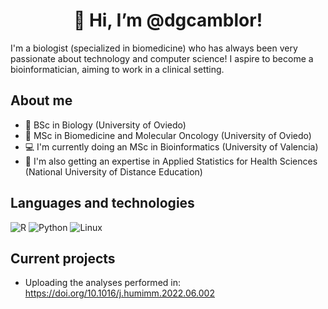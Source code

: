 <h1 align="center">👋 Hi, I’m @dgcamblor!</h1>

I'm a biologist (specialized in biomedicine) who has always been very passionate about technology and computer science! I aspire to become a bioinformatician, aiming to work in a clinical setting.

## About me

- 🧬 BSc in Biology (University of Oviedo)
- 🏥 MSc in Biomedicine and Molecular Oncology (University of Oviedo)
- 💻 I'm currently doing an MSc in Bioinformatics (University of Valencia)
- 🧮 I'm also getting an expertise in Applied Statistics for Health Sciences (National University of Distance Education)

## Languages and technologies

![R](https://img.shields.io/badge/-R-276DC3?logo=R&logoColor=white)
![Python](https://img.shields.io/badge/-Python-3776AB?logo=python&logoColor=white)
![Linux](https://img.shields.io/badge/-Linux-FCC624?logo=linux&logoColor=white)

## Current projects

- Uploading the analyses performed in: https://doi.org/10.1016/j.humimm.2022.06.002
